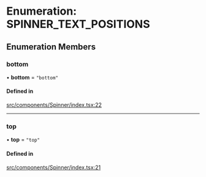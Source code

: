 # Enumeration: SPINNER\_TEXT\_POSITIONS

## Enumeration Members

### bottom

• **bottom** = ``"bottom"``

#### Defined in

[src/components/Spinner/index.tsx:22](https://github.com/emranffl/next-core-ui/blob/aebf215/src/components/Spinner/index.tsx#L22)

___

### top

• **top** = ``"top"``

#### Defined in

[src/components/Spinner/index.tsx:21](https://github.com/emranffl/next-core-ui/blob/aebf215/src/components/Spinner/index.tsx#L21)
